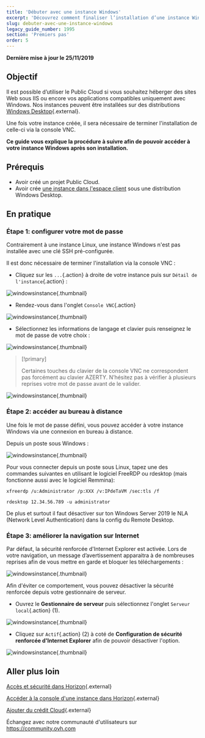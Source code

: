 ```yaml
---
title: 'Débuter avec une instance Windows'
excerpt: 'Découvrez comment finaliser l’installation d’une instance Windows et initier la première connexion'
slug: debuter-avec-une-instance-windows
legacy_guide_number: 1995
section: 'Premiers pas'
order: 5
---
```


**Dernière mise à jour le 25/11/2019**

## Objectif

Il est possible d’utiliser le Public Cloud si vous souhaitez héberger des sites Web sous IIS ou encore vos applications compatibles uniquement avec Windows. Nos instances peuvent être installées sur des distributions [Windows Desktop](https://www.ovh.com/fr/public-cloud/prices/){.external}.

Une fois votre instance créée, il sera nécessaire de terminer l'installation de celle-ci via la console VNC.

**Ce guide vous explique la procédure à suivre afin de pouvoir accéder à votre instance Windows après son installation.**

## Prérequis

- Avoir créé un projet Public Cloud.
- Avoir crée [une instance dans l'espace client](https://docs.ovh.com/fr/public-cloud/creer-instance-espace-client/) sous une distribution Windows Desktop.

## En pratique

### Étape 1: configurer votre mot de passe

Contrairement à une instance Linux, une instance Windows n'est pas installée avec une clé SSH pré-configurée. 

Il est donc nécessaire de terminer l'installation via la console VNC :

- Cliquez sur les  `...`{.action} à droite de votre instance puis sur `Détail de l'instance`{.action} :

![windowsinstance](images/firststepswindows1.png){.thumbnail}

- Rendez-vous dans l'onglet `Console VNC`{.action}

![windowsinstance](images/firststepswindows2.png){.thumbnail}

- Sélectionnez les informations de langage et clavier puis renseignez le mot de passe de votre choix :

![windowsinstance](images/firststepswindows3.png){.thumbnail}

> [!primary]
>
> Certaines touches du clavier de la console VNC ne correspondent pas forcément au clavier AZERTY. N’hésitez pas à vérifier à plusieurs reprises votre mot de passe avant de le valider.
>

![windowsinstance](images/firststepswindows4.png){.thumbnail}

### Étape 2: accéder au bureau à distance

Une fois le mot de passe défini, vous pouvez accéder à votre instance Windows via une connexion en bureau à distance.

Depuis un poste sous Windows :

![windowsinstance](images/firststepswindows5.png){.thumbnail}

Pour vous connecter depuis un poste sous Linux, tapez une des commandes suivantes en utilisant le logiciel FreeRDP ou rdesktop (mais fonctionne aussi avec le logiciel Remmina):
```
xfreerdp /u:Administrator /p:XXX /v:IPdeTaVM /sec:tls /f
```
```
rdesktop 12.34.56.789 -u administrator
```
De plus et surtout il faut désactiver sur ton Windows Server 2019 le NLA (Network Level Authentication) dans la config du Remote Desktop.

### Étape 3: améliorer la navigation sur Internet

Par défaut, la sécurité renforcée d'Internet Explorer est activée. Lors de votre navigation, un message d’avertissement apparaitra à de nombreuses reprises afin de vous mettre en garde et bloquer les téléchargements :

![windowsinstance](images/firststepswindows6.png){.thumbnail}

Afin d'éviter ce comportement, vous pouvez désactiver la sécurité renforcée depuis votre gestionnaire de serveur.

- Ouvrez le **Gestionnaire de serveur** puis sélectionnez l'onglet `Serveur local`{.action} (1).

![windowsinstance](images/firststepswindows7.png){.thumbnail}

- Cliquez sur `Actif`{.action} (2) à coté de **Configuration de sécurité renforcée d'Internet Explorer** afin de pouvoir désactiver l'option.

![windowsinstance](images/firststepswindows8.png){.thumbnail}

## Aller plus loin

[Accès et sécurité dans Horizon](https://docs.ovh.com/fr/public-cloud/acces-et-securite-dans-horizon/){.external}

[Accéder à la console d'une instance dans Horizon](https://docs.ovh.com/fr/public-cloud/acceder-a-la-console-dune-instance-dans-horizon/){.external}

[Ajouter du crédit Cloud](https://docs.ovh.com/fr/public-cloud/ajouter-du-credit-cloud/){.external}

Échangez avec notre communauté d'utilisateurs sur <https://community.ovh.com>
